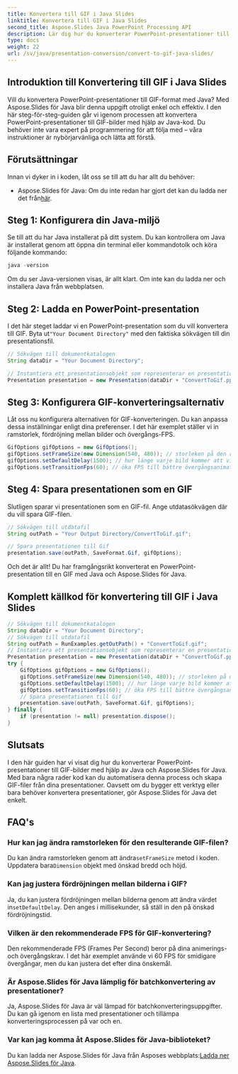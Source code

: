 ```yaml
---
title: Konvertera till GIF i Java Slides
linktitle: Konvertera till GIF i Java Slides
second_title: Aspose.Slides Java PowerPoint Processing API
description: Lär dig hur du konverterar PowerPoint-presentationer till GIF-bilder i Java med Aspose.Slides. Enkel steg-för-steg-guide för sömlös konvertering.
type: docs
weight: 22
url: /sv/java/presentation-conversion/convert-to-gif-java-slides/
---
```


## Introduktion till Konvertering till GIF i Java Slides

Vill du konvertera PowerPoint-presentationer till GIF-format med Java? Med Aspose.Slides för Java blir denna uppgift otroligt enkel och effektiv. I den här steg-för-steg-guiden går vi igenom processen att konvertera PowerPoint-presentationer till GIF-bilder med hjälp av Java-kod. Du behöver inte vara expert på programmering för att följa med – våra instruktioner är nybörjarvänliga och lätta att förstå.

## Förutsättningar

Innan vi dyker in i koden, låt oss se till att du har allt du behöver:

-  Aspose.Slides för Java: Om du inte redan har gjort det kan du ladda ner det från[här](https://releases.aspose.com/slides/java/).

## Steg 1: Konfigurera din Java-miljö

Se till att du har Java installerat på ditt system. Du kan kontrollera om Java är installerat genom att öppna din terminal eller kommandotolk och köra följande kommando:

```java
java -version
```

Om du ser Java-versionen visas, är allt klart. Om inte kan du ladda ner och installera Java från webbplatsen.

## Steg 2: Ladda en PowerPoint-presentation

 I det här steget laddar vi en PowerPoint-presentation som du vill konvertera till GIF. Byta ut`"Your Document Directory"` med den faktiska sökvägen till din presentationsfil.

```java
// Sökvägen till dokumentkatalogen
String dataDir = "Your Document Directory";

// Instantiera ett presentationsobjekt som representerar en presentationsfil
Presentation presentation = new Presentation(dataDir + "ConvertToGif.pptx");
```

## Steg 3: Konfigurera GIF-konverteringsalternativ

Låt oss nu konfigurera alternativen för GIF-konverteringen. Du kan anpassa dessa inställningar enligt dina preferenser. I det här exemplet ställer vi in ramstorlek, fördröjning mellan bilder och övergångs-FPS.

```java
GifOptions gifOptions = new GifOptions();
gifOptions.setFrameSize(new Dimension(540, 480)); // storleken på den resulterande GIF
gifOptions.setDefaultDelay(1500); // hur länge varje bild kommer att visas tills den kommer att ändras till nästa
gifOptions.setTransitionFps(60); // öka FPS till bättre övergångsanimationskvalitet
```

## Steg 4: Spara presentationen som en GIF

Slutligen sparar vi presentationen som en GIF-fil. Ange utdatasökvägen där du vill spara GIF-filen.

```java
// Sökvägen till utdatafil
String outPath = "Your Output Directory/ConvertToGif.gif";

// Spara presentationen till Gif
presentation.save(outPath, SaveFormat.Gif, gifOptions);
```

Och det är allt! Du har framgångsrikt konverterat en PowerPoint-presentation till en GIF med Java och Aspose.Slides för Java.

## Komplett källkod för konvertering till GIF i Java Slides

```java
// Sökvägen till dokumentkatalogen
String dataDir = "Your Document Directory";
// Sökvägen till utdatafil
String outPath = RunExamples.getOutPath() + "ConvertToGif.gif";
// Instantiera ett presentationsobjekt som representerar en presentationsfil
Presentation presentation = new Presentation(dataDir + "ConvertToGif.pptx");
try {
	GifOptions gifOptions = new GifOptions();
	gifOptions.setFrameSize(new Dimension(540, 480)); // storleken på den resulterande GIF
	gifOptions.setDefaultDelay(1500); // hur länge varje bild kommer att visas tills den kommer att ändras till nästa
	gifOptions.setTransitionFps(60); // öka FPS till bättre övergångsanimationskvalitet
	// Spara presentationen till Gif
	presentation.save(outPath, SaveFormat.Gif, gifOptions);
} finally {
	if (presentation != null) presentation.dispose();
}
```

## Slutsats

I den här guiden har vi visat dig hur du konverterar PowerPoint-presentationer till GIF-bilder med hjälp av Java och Aspose.Slides för Java. Med bara några rader kod kan du automatisera denna process och skapa GIF-filer från dina presentationer. Oavsett om du bygger ett verktyg eller bara behöver konvertera presentationer, gör Aspose.Slides för Java det enkelt.

## FAQ's

### Hur kan jag ändra ramstorleken för den resulterande GIF-filen?

 Du kan ändra ramstorleken genom att ändra`setFrameSize` metod i koden. Uppdatera bara`Dimension` objekt med önskad bredd och höjd.

### Kan jag justera fördröjningen mellan bilderna i GIF?

 Ja, du kan justera fördröjningen mellan bilderna genom att ändra värdet in`setDefaultDelay`. Den anges i millisekunder, så ställ in den på önskad fördröjningstid.

### Vilken är den rekommenderade FPS för GIF-konvertering?

Den rekommenderade FPS (Frames Per Second) beror på dina animerings- och övergångskrav. I det här exemplet använde vi 60 FPS för smidigare övergångar, men du kan justera det efter dina önskemål.

### Är Aspose.Slides för Java lämplig för batchkonvertering av presentationer?

Ja, Aspose.Slides för Java är väl lämpad för batchkonverteringsuppgifter. Du kan gå igenom en lista med presentationer och tillämpa konverteringsprocessen på var och en.

### Var kan jag komma åt Aspose.Slides för Java-biblioteket?

 Du kan ladda ner Aspose.Slides för Java från Asposes webbplats:[Ladda ner Aspose.Slides för Java](https://releases.aspose.com/slides/java/).